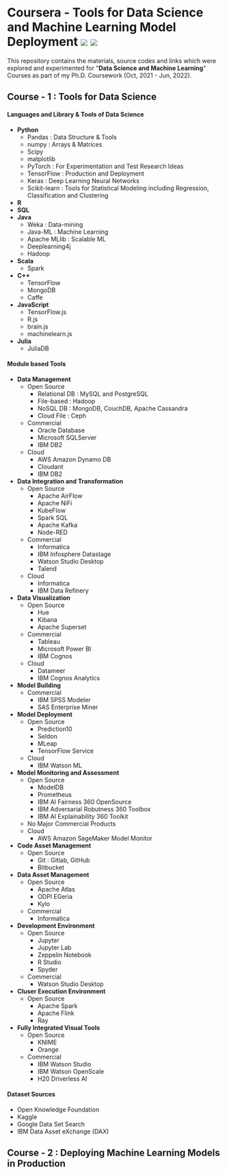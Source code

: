 # Coursera - Tools for Data Science and Machine Learning Model Deployment ![](https://img.shields.io/badge/madeby-Ramaguru-blue.svg) ![](https://img.shields.io/badge/Ph.D%20Coursework-In_Progress-orange)


This repository contains the materials, source codes and links which were explored and experimented for "**Data Science and Machine Learning**" Courses as part of my Ph.D. Coursework (Oct, 2021 - Jun, 2022). 

## Course - 1 : Tools for Data Science

#### Languages and Library & Tools of Data Science 
  - **Python** 
    - Pandas : Data Structure & Tools
    - numpy : Arrays & Matrices
    - Scipy
    - matplotlib
    - PyTorch : For Experimentation and Test Research Ideas
    - TensorFlow : Production and Deployment
    - Keras : Deep Learning Neural Networks
    - Scikit-learn : Tools for Statistical Modeling including Regression, Classification and Clustering
  - **R** 
  - **SQL**
  - **Java**
    - Weka : Data-mining
    - Java-ML : Machine Learning
    - Apache MLlib : Scalable ML
    - Deeplearning4j
    - Hadoop
  - **Scala**
    - Spark
  - **C++**
    - TensorFlow
    - MongoDB
    - Caffe
  - **JavaScript**
    - TensorFlow.js
    - R.js
    - brain.js
    - machinelearn.js
  - **Julia**
    - JuliaDB

#### Module based Tools

- **Data Management**
  - Open Source
    - Relational DB : MySQL and PostgreSQL
    - File-based : Hadoop
    - NoSQL DB : MongoDB, CouchDB, Apache Cassandra
    - Cloud File : Ceph
  - Commercial
    - Oracle Database 
    - Microsoft SQLServer
    - IBM DB2
  - Cloud 
    - AWS Amazon Dynamo DB
    - Cloudant
    - IBM DB2
- **Data Integration and Transformation**
  - Open Source
    - Apache AirFlow
    - Apache NiFi
    - KubeFlow
    - Spark SQL
    - Apache Kafka
    - Node-RED
  - Commercial
    - Informatica
    - IBM Infosphere Datastage
    - Watson Studio Desktop
    - Talend
  - Cloud 
    - Informatica
    - IBM Data Refinery
- **Data Visualization**
  - Open Source
    - Hue
    - Kibana
    - Apache Superset
  - Commercial
    - Tableau
    - Microsoft Power BI
    - IBM Cognos
  - Cloud
    - Datameer
    - IBM Cognos Analytics
- **Model Building**
  - Commercial
    - IBM SPSS Modeler
    - SAS Enterprise Miner
- **Model Deployment**
  - Open Source
    - Prediction10
    - Seldon
    - MLeap
    - TensorFlow Service
  - Cloud 
    - IBM Watson ML
- **Model Monitoring and Assessment**
  - Open Source
    - ModelDB
    - Prometheus
    - IBM AI Fairness 360 OpenSource
    - IBM Adversarial Robutness 360 Toolbox
    - IBM AI Explainability 360 Toolkit
  - No Major Commercial Products
  - Cloud 
    - AWS Amazon SageMaker Model Monitor
- **Code Asset Management**
  - Open Source
    - Git : Gitlab, GitHub
    - Bitbucket
- **Data Asset Management**
  - Open Source
    - Apache Atlas
    - ODPI EGeria
    - Kylo
  - Commercial
    - Informatica
- **Development Environment**
  - Open Source
    - Jupyter
    - Jupyter Lab
    - Zeppelin Notebook
    - R Studio
    - Spyder
  - Commercial
    - Watson Studio Desktop
- **Cluser Execution Environment**
  - Open Source
    - Apache Spark
    - Apache Flink
    - Ray
- **Fully Integrated Visual Tools**
  - Open Source
    - KNIME
    - Orange
  - Commercial
    - IBM Watson Studio
    - IBM Watson OpenScale
    - H20 Driverless AI
    
#### Dataset Sources
- Open Knowledge Foundation
- Kaggle
- Google Data Set Search
- IBM Data Asset eXchange (DAX)

## Course - 2 : Deploying Machine Learning Models in Production
